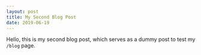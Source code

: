 ```yaml
---
layout: post
title: My Second Blog Post
date: 2019-06-19
---
```


Hello, this is my second blog post, which serves as a dummy post to test my `/blog` page.
